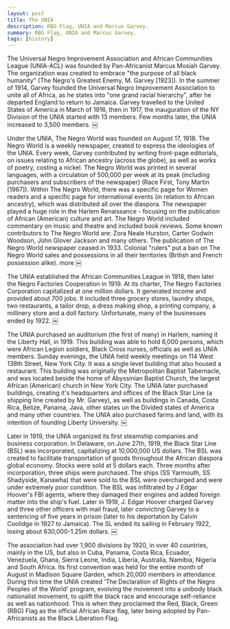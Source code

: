 ```yaml
---
layout: post
title: The UNIA
description: RBG Flag, UNIA and Marcus Garvey.
summary: RBG Flag, UNIA and Marcus Garvey.
tags: [history]
---
```


The Universal Negro Improvement Association and African Communities League (UNIA-ACL) was founded by Pan-Africanist Marcus Mosiah Garvey. The organization was created to embrace "the purpose of all black humanity" (The Negro's Greatest Enemy, M. Garvey [1923]). In the summer of 1914, Garvey founded the Universal Negro Improvement Association to unite all of Africa, as he states into "one grand racial hierarchy", after he departed England to return to Jamaica. Garvey travelled to the United States of America in March of 1916, then in 1917, the inauguration of the NY Division of the UNIA started with 13 members. Few months later, the UNIA increased to 3,500 members.
￼

Under the UNIA, The Negro World was founded on August 17, 1918. The Negro World is a weekly newspaper, created to express the ideologies of the UNIA. Every week, Garvey contributed by writing front-page editorials, on issues relating to African ancestry (across the globe), as well as works of poetry, costing a nickel. The Negro World was printed in several languages, with a circulation of 500,000 per week at its peak (including purchasers and subscribers of the newspaper) (Race First, Tony Martin [1967]). Within The Negro World, there was a specific page for Women readers and a specific page for international events (in relation to African ancestry), which was distributed all over the diaspora. The newspaper played a huge role in the Harlem Renaissance - focusing on the publication of African (American) culture and art. The Negro World included commentary on music and theatre and included book reviews. Some known contributors to The Negro World are: Zora Neale Hurston, Carter Godwin Woodson, John Glover Jackson and many others. The publication of The Negro World newspaper ceased in 1933. Colonial "rulers" put a ban on The Negro World sales and possessions in all their territories (British and French possession alike).
more
￼

The UNIA established the African Communities League in 1918, then later the Negro Factories Cooperation in 1919. At its charter, The Negro Factories Corporation capitalized at one million dollars. It generated income and provided about 700 jobs. It included three grocery stores, laundry shops, two restaurants, a tailor drop, a dress making shop, a printing company, a millinery store and a doll factory. Unfortunate, many of the businesses ended by 1922.
￼

The UNIA purchased an auditorium (the first of many) in Harlem, naming it the Liberty Hall, in 1919. This building was able to hold 6,000 persons, which were African Legion soldiers, Black Cross nurses, officials as well as UNIA members. Sunday evenings, the UNIA held weekly meetings on 114 West 138th Street, New York City. It was a single level building that also housed a restaurant. This building was originally the Metropolitan Baptist Tabernacle, and was located beside the home of Abyssinian Baptist Church, the largest African (American) church in New York City. The UNIA later purchased buildings, creating it's headquarters and offices of the Black Star Line (a shipping line created by Mr. Garvey), as well as buildings in Canada, Costa Rica, Belize, Panama, Java, other states un the Divided states of America and many other countries. The UNIA also purchased farms and land, with its intention of founding Liberty University.
￼

Later in 1919, the UNIA organized its first steamship companies and business corporation. In Delaware, on June 27th, 1919, the Black Star Line (BSL) was incorporated, capitalizing at 10,000,000 US dollars. The BSL was created to facilitate transportation of goods throughout the African diaspora global economy. Stocks were sold at 5 dollars each. Three months after incorporation, three ships were purchased. The ships (SS Yarmouth, SS Shadyside, Kanawha) that were sold to the BSL were overcharged and were under extremely poor condition. The BSL was infiltrated by J Edgar Hoover's FBI agents, where they damaged their engines and added foreign matter into the ship's fuel. Later in 1919, J. Edgar Hoover charged Garvey and three other officers with mail fraud, later convicting Garvey to a sentencing of five years in prison (later to his deportation by Calvin Coolidge in 1927 to Jamaica). The SL ended its sailing in February 1922, losing about 630,000-1.25m dollars.
￼

The association had over 1,900 divisions by 1920, in over 40 countries, mainly in the US, but also in Cuba, Panama, Costa Rica, Ecuador, Venezuela, Ghana, Sierra Leone, India, Liberia, Australia, Namibia, Nigeria and South Africa. Its first convention was held for the entire month of August in Madison Square Garden, which 20,000 members in attendance. During this time the UNIA created 'The Declaration of Rights of the Negro Peoples of the World' program, evolving the movement into a unibody black nationalist movement, to uplift the black race and encourage self-reliance as well as nationhood. This is when they proclaimed the Red, Black, Green (RBG) Flag as the official African Race flag, later being adopted by Pan-Africanists as the Black Liberation Flag.
